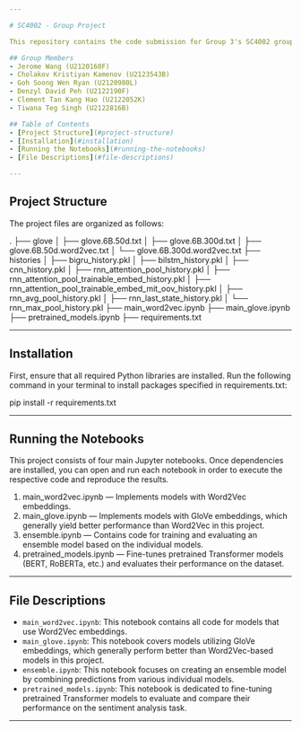 ```yaml
---

# SC4002 - Group Project

This repository contains the code submission for Group 3's SC4002 group project on sentiment analysis using various NLP models.

## Group Members
- Jerome Wang (U2120160F)
- Cholakov Kristiyan Kamenov (U2123543B)
- Goh Soong Wen Ryan (U2120980L)
- Denzyl David Peh (U2122190F)
- Clement Tan Kang Hao (U2122052K)
- Tiwana Teg Singh (U2122816B)

## Table of Contents
- [Project Structure](#project-structure)
- [Installation](#installation)
- [Running the Notebooks](#running-the-notebooks)
- [File Descriptions](#file-descriptions)

---
```


## Project Structure

The project files are organized as follows:

.
├── glove
│   ├── glove.6B.50d.txt
│   ├── glove.6B.300d.txt
│   ├── glove.6B.50d.word2vec.txt
│   └── glove.6B.300d.word2vec.txt
├── histories
│   ├── bigru_history.pkl
│   ├── bilstm_history.pkl
│   ├── cnn_history.pkl
│   ├── rnn_attention_pool_history.pkl
│   ├── rnn_attention_pool_trainable_embed_history.pkl
│   ├── rnn_attention_pool_trainable_embed_mit_oov_history.pkl
│   ├── rnn_avg_pool_history.pkl
│   ├── rnn_last_state_history.pkl
│   └── rnn_max_pool_history.pkl
├── main_word2vec.ipynb
├── main_glove.ipynb
├── pretrained_models.ipynb
├── requirements.txt

---

## Installation

First, ensure that all required Python libraries are installed. Run the following command in your terminal to install packages specified in requirements.txt:

pip install -r requirements.txt

---

## Running the Notebooks

This project consists of four main Jupyter notebooks. Once dependencies are installed, you can open and run each notebook in order to execute the respective code and reproduce the results.

1. main_word2vec.ipynb — Implements models with Word2Vec embeddings.
2. main_glove.ipynb — Implements models with GloVe embeddings, which generally yield better performance than Word2Vec in this project.
3. ensemble.ipynb — Contains code for training and evaluating an ensemble model based on the individual models.
4. pretrained_models.ipynb — Fine-tunes pretrained Transformer models (BERT, RoBERTa, etc.) and evaluates their performance on the dataset.

---

## File Descriptions

- `main_word2vec.ipynb`: This notebook contains all code for models that use Word2Vec embeddings.
- `main_glove.ipynb`: This notebook covers models utilizing GloVe embeddings, which generally perform better than Word2Vec-based models in this project.
- `ensemble.ipynb`: This notebook focuses on creating an ensemble model by combining predictions from various individual models.
- `pretrained_models.ipynb`: This notebook is dedicated to fine-tuning pretrained Transformer models to evaluate and compare their performance on the sentiment analysis task.

---